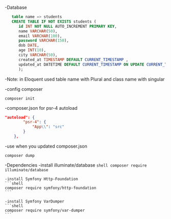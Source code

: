 -Database
```sql
   table name => students
   CREATE TABLE IF NOT EXISTS students (
      id INT NOT NULL AUTO_INCREMENT PRIMARY KEY,
      name VARCHAR(50),
      email VARCHAR(100),
      password VARCHAR(150),
      dob DATE,
      age INT(10),
      city VARCHAR(50),
      created_at TIMESTAMP DEFAULT CURRENT_TIMESTAMP ,
      updated_at DATETIME DEFAULT CURRENT_TIMESTAMP ON UPDATE CURRENT_TIMESTAMP
      );
```

-Note: in Eloquent used table name with Plural and class name with singular

-config composer 
```shell
composer init
```

-composer.json for psr-4 autoload
```json
"autoload": {
        "psr-4": {
            "App\\": "src"
        }
    },
```

-use when you updated composer.json
```shell
composer dump
```

-Dependencies
    -install illuminate/database
    ```shell
    composer require illuminate/database
    ```

    -install Symfony Http-Foundation
    ```shell
    composer require symfony/http-foundation
    ```

    -install Symfony VarDumper
    ```shell
    composer require symfony/var-dumper
    ```